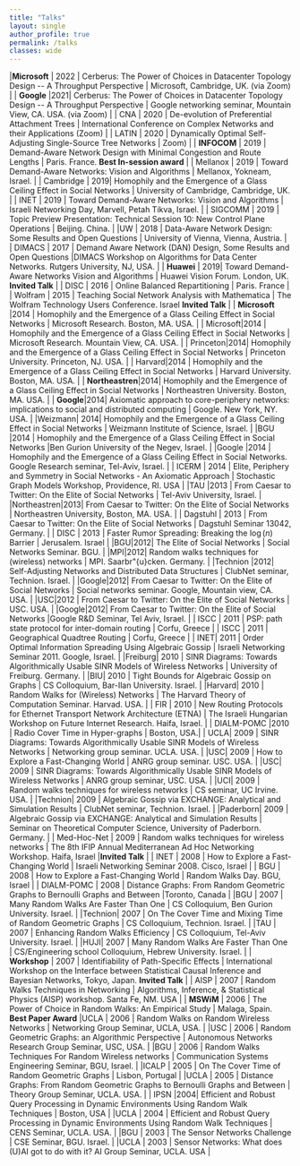 ```yaml
---
title: "Talks"
layout: single 
author_profile: true
permalink: /talks
classes: wide
---
```


|**Microsoft** | 2022 | Cerberus: The Power of Choices in Datacenter Topology Design -- A Throughput Perspective | Microsoft, Cambridge, UK. (via Zoom) | 
| **Google** |2021| Cerberus: The Power of Choices in Datacenter Topology Design -- A Throughput Perspective | Google networking seminar, Mountain View, CA. USA. (via Zoom) | 
| CNA | 2020 | De-evolution of Preferential Attachment Trees | International Conference on Complex Networks and their Applications (Zoom) | 
| LATIN | 2020 | Dynamically Optimal Self-Adjusting Single-Source Tree Networks | Zoom) | 
| **INFOCOM** | 2019 | Demand-Aware Network Design with Minimal Congestion and Route Lengths | Paris. France.  **Best In-session award** |
| Mellanox | 2019 | Toward Demand-Aware Networks: Vision and Algorithms | Mellanox, Yokneam, Israel. | 
| Cambridge | 2019| Homophily and the Emergence of a Glass Ceiling Effect in Social Networks | University of Cambridge, Cambridge, UK. | 
| INET | 2019 | Toward Demand-Aware Networks: Vision and Algorithms | Israeli Networking Day, Marvell, Petah Tikva, Israel. | 
| SIGCOMM | 2019 | Topic Preview Presentation: Technical Session 10: New Control Plane Operations | Beijing. China. | 
|UW | 2018 | Data-Aware Network Design: Some Results and Open Questions | University of Vienna, Vienna, Austria. | 
| DIMACS | 2017 | Demand Aware Network (DAN) Design, Some Results and Open Questions |DIMACS Workshop on Algorithms for Data Center Networks. Rutgers University, NJ, USA. | 
| **Huawei**  | 2019| Toward Demand-Aware Networks Vision and Algorithms | Huawei Vision Forum. London, UK.  **Invited Talk** |
| DISC | 2016 | Online Balanced Repartitioning | Paris. France | 
| Wolfram | 2015 | Teaching Social Network Analysis with Mathematica | The Wolfram Technology Users Conference. Israel **Invited Talk** |
| **Microsoft** |2014 | Homophily and the Emergence of a Glass Ceiling Effect in Social Networks | Microsoft Research. Boston, MA. USA. | 
| Microsoft|2014 | Homophily and the Emergence of a Glass Ceiling Effect in Social Networks | Microsoft Research. Mountain View, CA. USA. | 
| Princeton|2014| Homophily and the Emergence of a Glass Ceiling Effect in Social Networks | Princeton University. Princeton, NJ. USA. |
| Harvard|2014 | Homophily and the Emergence of a Glass Ceiling Effect in Social Networks | Harvard University. Boston, MA. USA. | 
| **Northeastren**|2014| Homophily and the Emergence of a Glass Ceiling Effect in Social Networks | Northeastren University. Boston, MA. USA. |
| **Google**|2014| Axiomatic approach to core-periphery networks: implications to social and distributed computing | Google. New York, NY. USA. |
|Weizmann| 2014| Homophily and the Emergence of a Glass Ceiling Effect in Social Networks | Weizmann Institute of Science, Israel. | 
|BGU |2014 | Homophily and the Emergence of a Glass Ceiling Effect in Social Networks |Ben Gurion University of the Negev, Israel. |
|Google |2014 | Homophily and the Emergence of a Glass Ceiling Effect in Social Networks. Google Research seminar, Tel-Aviv, Israel. | 
| ICERM | 2014 | Elite, Periphery and Symmetry in Social Networks - An Axiomatic Approach | Stochastic Graph Models Workshop, Providence, RI. USA | 
|TAU |2013 | From Caesar to Twitter: On the Elite of Social Networks | Tel-Aviv University, Israel. | 
|Northeastren|2013| From Caesar to Twitter: On the Elite of Social Networks | Northeastren University, Boston, MA. USA. | 
| Dagstuhl | 2013 | From Caesar to Twitter: On the Elite of Social Networks | Dagstuhl Seminar 13042, Germany. | 
| DISC | 2013 | Faster Rumor Spreading: Breaking the $\log(n)$  Barrier | Jerusalem. Israel | 
|BGU|2012| The Elite of Social Networks | Social Networks Seminar. BGU. |
|MPI|2012| Random walks techniques for (wireless) networks | MPI. Saarbr\"{u}cken. Germany. |
|Technion |2012| Self-Adjusting Networks and Distributed Data Structures | ClubNet seminar, Technion. Israel. | 
|Google|2012| From Caesar to Twitter: On the Elite of Social Networks | Social networks seminar. Google, Mountain view, CA. USA. | 
|USC|2012 | From Caesar to Twitter: On the Elite of Social Networks | USC. USA. |
|Google|2012| From Caesar to Twitter: On the Elite of Social Networks |Google R\&D Seminar, Tel Aviv, Israel. | 
| ISCC | 2011 | PSP: path state protocol for inter-domain routing | Corfu, Greece | 
| ISCC | 2011 | Geographical Quadtree Routing | Corfu, Greece | 
| INET| 2011 | Order Optimal Information Spreading Using Algebraic Gossip | Israeli Networking Seminar 2011. Google, Israel. | 
|Freiburg| 2010 | SINR Diagrams:  Towards Algorithmically Usable SINR Models of Wireless Networks | University of Freiburg. Germany. |
|BIU| 2010 | Tight Bounds for Algebraic Gossip on Graphs | CS Colloquium, Bar-Ilan University. Israel. | 
|Harvard| 2010 | Random Walks for (Wireless) Networks | The Harvard Theory of Computation Seminar. Harvad. USA. | 
| FIR | 2010 |  New Routing Protocols for Ethernet Transport Network Architecture (ETNA) | The Israeli Hungarian Workshop on Future Internet Research.  Haifa, Israel. | 
| DIALM-POMC |2010 | Radio Cover Time in Hyper-graphs | Boston, USA.| 
| UCLA|  2009 | SINR Diagrams:  Towards Algorithmically Usable SINR Models of Wireless Networks | Networking group seminar. UCLA. USA. | 
|USC| 2009 | How to Explore a Fast-Changing World | ANRG group seminar. USC. USA. | 
|USC| 2009 | SINR Diagrams:  Towards Algorithmically Usable SINR Models of Wireless Networks | ANRG group seminar, USC. USA. | 
|UCI| 2009 | Random walks techniques for wireless networks | CS seminar, UC Irvine. USA. | 
|Technion| 2009 | Algebraic Gossip via EXCHANGE: Analytical and Simulation Results | ClubNet seminar, Technion. Israel. | 
|Paderborn| 2009 | Algebraic Gossip via EXCHANGE: Analytical and Simulation Results | Seminar on Theoretical Computer Science, University of Paderborn. Germany. | 
| Med-Hoc-Net | 2009 | Random walks techniques for wireless networks | The 8th IFIP Annual Mediterranean Ad Hoc Networking Workshop. Haifa, Israel |**Invited Talk** |
| INET | 2008 | How to Explore a Fast-Changing World | Israeli Networking Seminar 2008. Cisco, Israel |
| BGU | 2008 | How to Explore a Fast-Changing World | Random Walks Day. BGU, Israel |
| DIALM-POMC | 2008 | Distance Graphs: From Random Geometric Graphs to Bernoulli Graphs and Between |Toronto, Canada | 
|BGU | 2007 | Many Random Walks Are Faster Than One | CS Colloquium, Ben Gurion University. Israel. |
|Technion| 2007 | On The Cover Time and Mixing Time of Random Geometric Graphs | CS Colloquium, Technion.  Israel. |
|TAU | 2007 | Enhancing Random Walks Efficiency | CS Colloquium, Tel-Aviv University. Israel. |
|HUJI| 2007 | Many Random Walks Are Faster Than One | CS/Engineering school Colloquium, Hebrew University. Israel. |
| **Workshop** | 2007 | Identifiability of Path-Specific Effects | International Workshop on the Interface between Statistical Causal Inference and Bayesian Networks, Tokyo, Japan.  **Invited Talk** | 
| AISP | 2007 | Random Walks Techniques in Networking | Algorithms, Inference, \& Statistical Physics (AISP) workshop. Santa Fe, NM. USA | 
| **MSWiM** | 2006 | The Power of Choice in Random Walks: An Empirical Study | Malaga, Spain. **Best Paper Award** 
|UCLA | 2006 | Random Walks on Random Wireless Networks | Networking Group Seminar, UCLA, USA. | 
|USC | 2006 | Random Geometric Graphs: an Algorithmic Perspective | Autonomous Networks Research Group Seminar, USC, USA. | 
|BGU | 2006 | Random Walks Techniques For Random Wireless networks | Communication Systems Engineering Seminar, BGU, Israel. | 
|ICALP | 2005 | On The Cover Time of Random Geometric Graphs | Lisbon, Portugal | 
|UCLA | 2005 | Distance Graphs: From Random Geometric Graphs to Bernoulli Graphs and Between | Theory Group Seminar, UCLA. USA. | 
| IPSN |2004| Efficient and Robust Query Processing in Dynamic Environments Using Random Walk Techniques | Boston, USA |
|UCLA | 2004 | Efficient and Robust Query Processing in Dynamic Environments Using Random Walk Techniques | CENS Seminar, UCLA. USA. | 
|BGU | 2003 | The Sensor Networks Challenge | CSE Seminar, BGU. Israel. | 
|UCLA | 2003 | Sensor Networks: What does (U)AI got to do with it? AI Group Seminar, UCLA. USA | 
